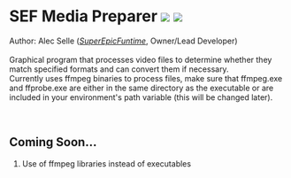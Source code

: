 # SEF Media Preparer [![](https://dev.superepicfuntime.com/modules/shields?job=mp-r&badge=ver)](https://jenkins.superepicfuntime.com/job/SEFMediaPreparer/job/Release/) [![](https://dev.superepicfuntime.com/modules/shields?job=mp-r&badge=build)](https://jenkins.superepicfuntime.com/job/SEFMediaPreparer/job/Release/)
Author: Alec Selle ([*SuperEpicFuntime*](https://superepicfuntime.com), Owner/Lead Developer)<br/><br/>
Graphical program that processes video files to determine whether they match specified formats and can convert them if necessary.<br/>
Currently uses ffmpeg binaries to process files, make sure that ffmpeg.exe and ffprobe.exe are either in the same directory as the executable or are included in your environment's path variable (this will be changed later).

<br/>

## Coming Soon...
1. Use of ffmpeg libraries instead of executables
